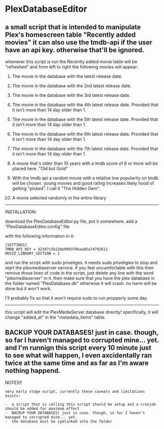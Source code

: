 # PlexDatabaseEditor

a small script that is intended to manipulate Plex's homescreen table "Recently added movies" it can also use the tmdb-api
if the user have an api key. otherwise that'll be ignored.
----------
whenever this script is run the Recently added movie table will be "refreshed" and from left to right
the following movies will appear:

1. The movie in the database with the latest release date.
2. The movie in the database with the 2nd latest release date.
3. The movie in the database with the 3rd latest release date.
4. The movie in the database with the 4th latest release date. Provided that it isn't more than 14 day older than 1.
5. The movie in the database with the 5th latest release date. Provided that it isn't more than 14 day older than 1.
6. The movie in the database with the 6th latest release date. Provided that it isn't more than 14 day older than 1.
7. The movie in the database with the 7th latest release date. Provided that it isn't more than 14 day older than 1.

8. A movie that's older than 10 years with a imdb score of 8 or more will be placed here. "Old but Gold"

9. With  the tmdb api a random movie with a relative low popularity on tmdb will be chosen.
   young movies and good rating increases likely hood of getting "picked". I call it "The Hidden Gem".

10. A movie selected randomly in the entire library

----------
INSTALLATION:

download the PlexDatabaseEditor.py file, put it somewhere. 
add a "PlexDatabaseEditor.config" file

with the following information in it:

    [SETTINGS]
    TMDB_API_KEY = d2347c5b228e909370baa85a74702611
    MOVIE_LIBRARY_SECTION = 1

and run the script with sudo priveliges. it needs sudo priveligies to stop and start the plexmediaserver service. 
if you feel uncumfortable with this then remove those lines of code in the script, just delete any line with the word 
"plexmediaserver" in it. then make sure that you have the plex database in the folder named "PlexDatabase.db" 
otherwise it will crash. no harm will be done but it won't work.

I'll probably fix so that it won't require sudo to run propperly some day.

----------

this script will edit the PlexMediaServer database directly! specifically, it will change "added_at" in the
"metadata_items" table.

  BACKUP YOUR DATABASES! just in case. though, so far I haven't managed to corrupted mine... yet. and I'm runnign this script every 10 minute just to see what will happen, I even axcidentally ran twice at the same time and as far as I'm aware nothing happend.
----------
NOTES!!

    very early stage script. currently these caveats and limitations exists:

    -  a script that is calling this script should be setup and a cronjob should be added for maximum effect
    -  BACKUP YOUR DATABASES! just in case. though, so far I haven't managed to corrupted mine... yet.
    -  the database must be symlinked into the folder



